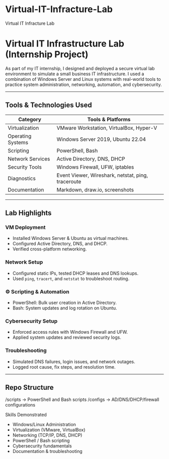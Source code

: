 # Virtual-IT-Infracture-Lab
Virtual IT Infracture Lab


#  Virtual IT Infrastructure Lab (Internship Project)

As part of my IT internship, I designed and deployed a secure virtual lab environment to simulate a small business IT infrastructure. I used a combination of Windows Server and Linux systems with real-world tools to practice system administration, networking, automation, and cybersecurity.

---

##  Tools & Technologies Used

| Category             | Tools & Platforms |
|----------------------|-------------------|
| Virtualization       | VMware Workstation, VirtualBox, Hyper-V |
| Operating Systems    | Windows Server 2019, Ubuntu 22.04 |
| Scripting            | PowerShell, Bash |
| Network Services     | Active Directory, DNS, DHCP |
| Security Tools       | Windows Firewall, UFW, iptables |
| Diagnostics          | Event Viewer, Wireshark, netstat, ping, traceroute |
| Documentation        | Markdown, draw.io, screenshots |

---

##  Lab Highlights

###  VM Deployment
- Installed Windows Server & Ubuntu as virtual machines.
- Configured Active Directory, DNS, and DHCP.
- Verified cross-platform networking.

###  Network Setup
- Configured static IPs, tested DHCP leases and DNS lookups.
- Used `ping`, `tracert`, and `netstat` to troubleshoot routing.

### ⚙ Scripting & Automation
- PowerShell: Bulk user creation in Active Directory.
- Bash: System updates and log rotation on Ubuntu.

###  Cybersecurity Setup
- Enforced access rules with Windows Firewall and UFW.
- Applied system updates and reviewed security logs.

###  Troubleshooting
- Simulated DNS failures, login issues, and network outages.
- Logged root cause, fix steps, and resolution time.

---

##  Repo Structure

/scripts → PowerShell and Bash scripts
/configs → AD/DNS/DHCP/firewall configurations


Skills Demonstrated

- Windows/Linux Administration  
- Virtualization (VMware, VirtualBox)  
- Networking (TCP/IP, DNS, DHCP)  
- PowerShell / Bash scripting  
- Cybersecurity fundamentals  
- Documentation & troubleshooting 

